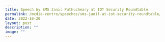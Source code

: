 ```yaml
---
title: Speech by SMS Janil Puthucheary at IOT Security Roundtable
permalink: /media-centre/speeches/sms-janil-at-iot-security-roundtable/
date: 2022-10-20
layout: post
description: ""
image: ""
---
```

